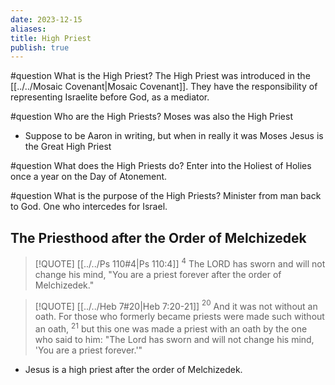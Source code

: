 ```yaml
---
date: 2023-12-15
aliases: 
title: High Priest
publish: true
---
```



#question What is the High Priest?
The High Priest was introduced in the [[../../Mosaic Covenant|Mosaic Covenant]].
They have the responsibility of representing Israelite before God, as a mediator.


#question  Who are the High Priests?
Moses was also the High Priest
- Suppose to be Aaron in writing, but when in really it was Moses
Jesus is the Great High Priest

#question What does the High Priests do?
Enter into the Holiest of Holies once a year on the Day of Atonement.

#question What is the purpose of the High Priests?
Minister from man back to God. One who intercedes for Israel.

## The Priesthood after the Order of Melchizedek

> [!QUOTE] [[../../Ps 110#4|Ps 110:4]]
> $^{4}$ The LORD has sworn and will not change his mind, "You are a priest forever after the order of Melchizedek."  

> [!QUOTE] [[../../Heb 7#20|Heb 7:20-21]]
> $^{20}$ And it was not without an oath. For those who formerly became priests were made such without an oath,  $^{21}$ but this one was made a priest with an oath by the one who said to him: "The Lord has sworn and will not change his mind, 'You are a priest forever.'"  

- Jesus is a high priest after the order of Melchizedek.


